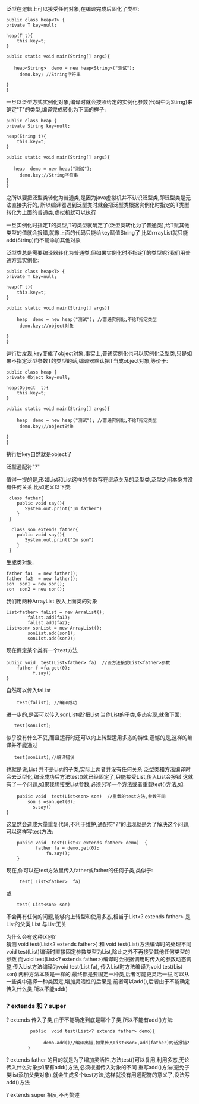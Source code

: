 泛型在逻辑上可以接受任何对象,在编译完成后固化了类型:


    public class heap<T> {
    private T key=null;

    heap(T t){
        this.key=t;
    }

    public static void main(String[] args){
    
       heap<String>  demo = new heap<String>("测试");
         demo.key; //String字符串
     
    }
    }

一旦以泛型方式实例化对象,编译时就会按照给定的实例化参数(代码中为Stirng)来确定"T"的类型,编译完成转化为下面的样子:
    
    public class heap {
    private String key=null;

    heap(String t){
        this.key=t;
    }

    public static void main(String[] args){

       heap  demo = new heap("测试");
         demo.key;//String字符串
    }
    }

之所以要把泛型类转化为普通类,是因为java虚拟机并不认识泛型类,即泛型类是无法直接执行的,
所以编译器遇到泛型类时就会把泛型类根据实例化时指定的T类型转化为上面的普通类,虚拟机就可以执行

一旦实例化时指定T的类型,T的类型就确定了(泛型类转化为了普通类),给T赋其他类型的值就会报错,就像上面的代码只能给key赋值String了
比如rrrayList<String>就只能add(String)而不能添加其他对象

泛型类总是需要编译器转化为普通类,但如果实例化时不指定T的类型呢?我们用普通方式实例化:

    public class heap<T> {
    private T key=null;

    heap(T t){
        this.key=t;
    }

    public static void main(String[] args){
    
        heap  demo = new heap("测试"); //普通实例化,不给T指定类型
         demo.key;//object对象
     
    }
    }

运行后发现,key变成了object对象,事实上,普通实例化也可以实例化泛型类,只是如果不指定泛型参数T的类型的话,编译器默认把T当成object对象,等价于:

    public class heap {
    private Object key=null;

    heap(Object  t){
        this.key=t;
    }

    public static void main(String[] args){
    
        heap  demo = new heap("测试"); //普通实例化,不给T指定类型
         demo.key;//object对象
     
    }
    }

执行后key自然就是object了

泛型通配符"?"

值得一提的是,形如List<father>和List<son>这样的参数存在继承关系的泛型类,泛型之间本身并没有任何关系.比如定义以下类:
     
     class father{
        public void say(){
           System.out.print("Im father")
        }
     }
     
      class son extends father{
        public void say(){
           System.out.print("Im son")
        }
     }
    
  生成类对象:
 
    father fa1  = new father();
    father fa2  = new father();
    son  son1 = new son();
    son  son2 = new son();
     
 我们用两种ArrayList 放入上面类的对象
   
    List<father> faList = new ArraList();
            falist.add(fa1);
            falist.add(fa2);
    List<son> sonList = new ArrayList();
            sonList.add(son1);
            sonList.add(son2);
     
现在假定某个类有一个test方法
   
    pubiic void  test(List<father> fa)  //该方法接受List<father>参数
        father f =fa.get(0);
              f.say()  
    }
 
   自然可以传入faList
        
        test(falist); //编译成功
        
   进一步的,是否可以传入sonList呢?把List<son> 当作List<father>的子类,多态实现,就像下面:
       
       test(sonList);
    
   似乎没有什么不妥,而且运行时还可以向上转型运用多态的特性,遗憾的是,这样的编译并不能通过
       
       test(sonList);//编译错误
        
  也就是说,List<son> 并不是List<father>的子类,实际上两者并没有任何关系
  泛型类和方法编译时会去泛型化,编译成功后方法test()就已经固定了,只能接受List<father>,传入List<son>会报错
   这就有了一个问题,如果我想接受List<son>参数,必须另写一个方法或者重载test()方法,如:
    
        pubiic void  test(List<son> son)  //重载的test方法,参数不同
            son s =son.get(0);
              s.say()  
    }
   
   这显然会造成大量重复代码,不利于维护,通配符"?"的出现就是为了解决这个问题,可以这样写test方法:
   
        pubiic void  test(List<? extends father> demo)  {
               father fa = demo.get(0);
                   fa.say();
        }
        
   现在,你可以在test方法里传入father或father的任何子类,类似于:
   
         test( List<father>  fa) 
   或
   
        test( List<son> son)
    
  不会再有任何的问题,能够向上转型和使用多态,相当于List<? extends father> 是List<son>的父类,List<fahter> 与List<son>无关
         
  为什么会有这种区别?   
  猜测 void test(List<? extends father>) 和 void test(List<fahter>)方法编译时的处理不同
  void test(List<fahter>)编译时直接固定参数类型为List<father>,除此之外不再接受其他任何类型的参数
   而void test(List<? extends father>)编译时会根据调用时传入的参数动态调整,传入List<father>方法编译为void test(List<fahter> fa),
   传入List<son>时方法编译为void test(List<fahter> son)
   两种方法本质是一样的,最终都是要固定一种类,后者可能更灵活一些,可以从一些类中选择一种类固定,增加灵活性的后果是
   前者可以add(),后者由于不能确定传入什么类,所以不能add()
         
    
### ? extends 和 ? super

  ? extends   传入子类,由于不能确定到底是哪个子类,所以不能有add()方法:
  
             public  void test(List<? extends father> demo){
                    
                  demo.add()//编译出错,如果传入List<son>,add(father)的话报错2
            }
            
  ? extends father  的目的就是为了增加灵活性,方法test()可以复用,利用多态,无论传入什么对象;如果有add()方法,必须根据传入对象的不同
   重写add()方法(避免子类list添加父类对象),就会生成多个test方法,这样就没有用通配符的意义了,没法写add()方法
       
  ? extends super 相反,不再赘述
  
    
    











































